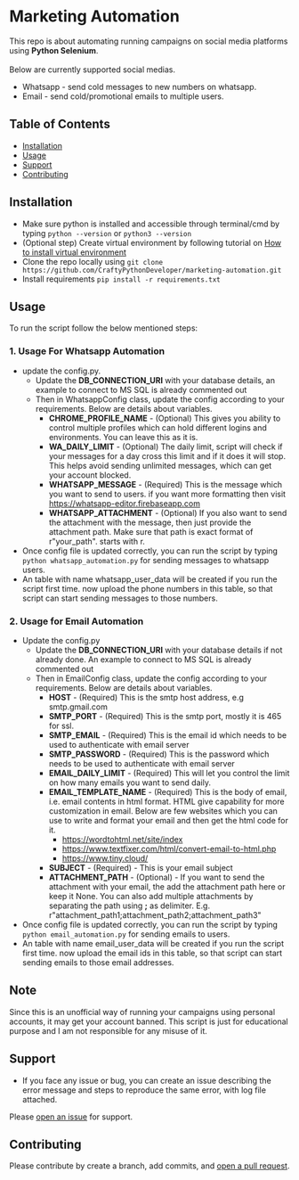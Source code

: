 # Marketing Automation

This repo is about automating running campaigns on social media platforms using **Python Selenium**.
<br><br> Below are currently supported social medias.
* Whatsapp - send cold messages to new numbers on whatsapp.
* Email - send cold/promotional emails to multiple users.

## Table of Contents

- [Installation](#installation)
- [Usage](#usage)
- [Support](#support)
- [Contributing](#contributing)

## Installation

* Make sure python is installed and accessible through terminal/cmd by typing ```python --version``` or ```python3 --version```
* (Optional step) Create virtual environment by following tutorial on [How to install virtual environment](https://packaging.python.org/en/latest/guides/installing-using-pip-and-virtual-environments/)
* Clone the repo locally using ```git clone https://github.com/CraftyPythonDeveloper/marketing-automation.git```
* Install requirements ```pip install -r requirements.txt```

## Usage

To run the script follow the below mentioned steps:

### 1. Usage For Whatsapp Automation
- update the config.py.
  - Update the **DB_CONNECTION_URI** with your database details, an example to connect to MS SQL is already commented out
  - Then in WhatsappConfig class, update the config according to your requirements. Below are details about variables.
    - **CHROME_PROFILE_NAME** - (Optional) This gives you ability to control multiple profiles which can hold different logins and environments. You can leave this as it is.
    - **WA_DAILY_LIMIT** - (Optional) The daily limit, script will check if your messages for a day cross this limit and if it does it will stop. This helps avoid sending unlimited messages, which can get your account blocked. 
    - **WHATSAPP_MESSAGE** - (Required) This is the message which you want to send to users. if you want more formatting then visit https://whatsapp-editor.firebaseapp.com
    - **WHATSAPP_ATTACHMENT** - (Optional) If you also want to send the attachment with the message, then just provide the attachment path. Make sure that path is exact format of r"your_path". starts with r.
- Once config file is updated correctly, you can run the script by typing ```python whatsapp_automation.py``` for sending messages to whatsapp users.
- An table with name whatsapp_user_data will be created if you run the script first time. now upload the phone numbers in this table, so that script can start sending messages to those numbers.

### 2. Usage for Email Automation
- Update the config.py
  - Update the **DB_CONNECTION_URI** with your database details if not already done. An example to connect to MS SQL is already commented out
  - Then in EmailConfig class, update the config according to your requirements. Below are details about variables.
    - **HOST** - (Required) This is the smtp host address, e.g smtp.gmail.com
    - **SMTP_PORT** - (Required) This is the smtp port, mostly it is 465 for ssl.
    - **SMTP_EMAIL** - (Required) This is the email id which needs to be used to authenticate with email server
    - **SMTP_PASSWORD** - (Required) This is the password which needs to be used to authenticate with email server
    - **EMAIL_DAILY_LIMIT** - (Required) This will let you control the limit on how many emails you want to send daily.
    - **EMAIL_TEMPLATE_NAME** - (Required) This is the body of email, i.e. email contents in html format. HTML give capability for more customization in email. Below are few websites which you can use to write and format your email and then get the html code for it.
      - https://wordtohtml.net/site/index
      - https://www.textfixer.com/html/convert-email-to-html.php
      - https://www.tiny.cloud/
    - **SUBJECT** - (Required) - This is your email subject
    - **ATTACHMENT_PATH** - (Optional) - If you want to send the attachment with your email, the add the attachment path here or keep it None. You can also add multiple attachments by separating the path using **;** as delimiter. E.g. r"attachment_path1;attachment_path2;attachment_path3"
- Once config file is updated correctly, you can run the script by typing ```python email_automation.py``` for sending emails to users.
- An table with name email_user_data will be created if you run the script first time. now upload the email ids in this table, so that script can start sending emails to those email addresses.

## Note 
Since this is an unofficial way of running your campaigns using personal accounts, it may get your account banned.
This script is just for educational purpose and I am not responsible for any misuse of it.

## Support

- If you face any issue or bug, you can create an issue describing the error message and steps to reproduce the same error, with log file attached.

Please [open an issue](https://github.com/CraftyPythonDeveloper/aws-appstore-automation/issues/new) for support.

## Contributing

Please contribute by create a branch, add commits, and [open a pull request](https://github.com/CraftyPythonDeveloper/aws-appstore-automation/pulls).